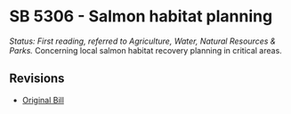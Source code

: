 # SB 5306 - Salmon habitat planning
*Status: First reading, referred to Agriculture, Water, Natural Resources & Parks.*
Concerning local salmon habitat recovery planning in critical areas.

## Revisions
* [Original Bill](1/)